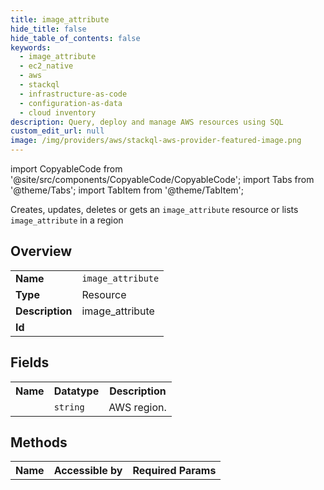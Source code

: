 ```yaml
---
title: image_attribute
hide_title: false
hide_table_of_contents: false
keywords:
  - image_attribute
  - ec2_native
  - aws
  - stackql
  - infrastructure-as-code
  - configuration-as-data
  - cloud inventory
description: Query, deploy and manage AWS resources using SQL
custom_edit_url: null
image: /img/providers/aws/stackql-aws-provider-featured-image.png
---
```


import CopyableCode from '@site/src/components/CopyableCode/CopyableCode';
import Tabs from '@theme/Tabs';
import TabItem from '@theme/TabItem';

Creates, updates, deletes or gets an <code>image_attribute</code> resource or lists <code>image_attribute</code> in a region

## Overview
<table><tbody>
<tr><td><b>Name</b></td><td><code>image_attribute</code></td></tr>
<tr><td><b>Type</b></td><td>Resource</td></tr>
<tr><td><b>Description</b></td><td>image_attribute</td></tr>
<tr><td><b>Id</b></td><td><CopyableCode code="aws.ec2_native.image_attribute" /></td></tr>
</tbody></table>

## Fields
<table><tbody><tr><th>Name</th><th>Datatype</th><th>Description</th></tr><tr><td><CopyableCode code="region" /></td><td><code>string</code></td><td>AWS region.</td></tr>
</tbody></table>

## Methods

<table><tbody>
  <tr>
    <th>Name</th>
    <th>Accessible by</th>
    <th>Required Params</th>
  </tr>
</tbody></table>






